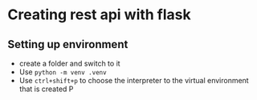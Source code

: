 # Creating rest api with flask

## Setting up environment

- create a folder and switch to it
- Use `python -m venv .venv`
- Use `ctrl+shift+p` to choose the interpreter to the virtual environment that is created
P